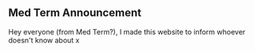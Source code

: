 ## Med Term Announcement

Hey everyone (from Med Term?), I made this website to inform whoever doesn't
know about x

